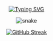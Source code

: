 <div align="center">

	
[![Typing SVG](https://readme-typing-svg.herokuapp.com?font=Architects+Daughter&color=7AF79A&size=30&lines=++Hey,👋+everyone..!;I'm+Learning+CyberSecurity...;Excited+about+Career...♡;Love+To+Learn+new+skills;Active+Learner/Researcher;Your+visit+Means+a+lot.......;Thank+You+for+Watching..𓂀)](https://git.io/typing-svg)


<!--- snake -->
<div align="center">
  <img  src="https://github.com/1999AZZAR/1999AZZAR/blob/main/resources/img/grid-snake.svg\"
       alt="snake" /></a>
</div>







[![GitHub Streak](https://github-readme-streak-stats.herokuapp.com?user=Bahy-Mamdouh&theme=shadow-green)](https://git.io/streak-stats)
